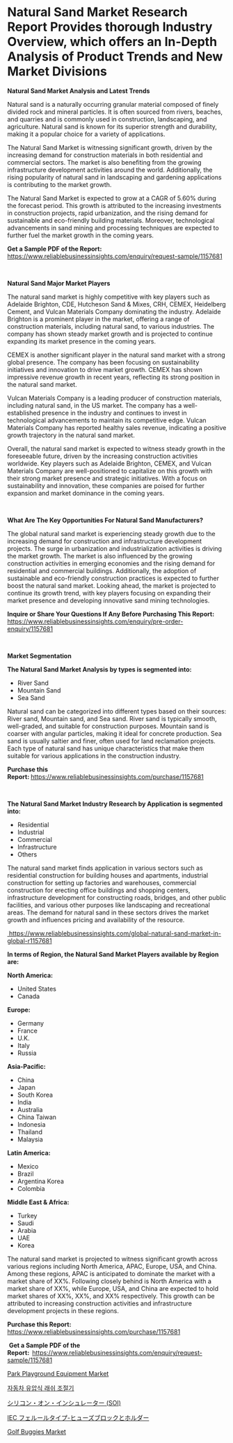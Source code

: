 <p><h1>Natural Sand Market Research Report Provides thorough Industry Overview, which offers an In-Depth Analysis of Product Trends and New Market Divisions</h1></p><p><strong>Natural Sand Market Analysis and Latest Trends</strong></p>
<p><p>Natural sand is a naturally occurring granular material composed of finely divided rock and mineral particles. It is often sourced from rivers, beaches, and quarries and is commonly used in construction, landscaping, and agriculture. Natural sand is known for its superior strength and durability, making it a popular choice for a variety of applications.</p><p>The Natural Sand Market is witnessing significant growth, driven by the increasing demand for construction materials in both residential and commercial sectors. The market is also benefiting from the growing infrastructure development activities around the world. Additionally, the rising popularity of natural sand in landscaping and gardening applications is contributing to the market growth.</p><p>The Natural Sand Market is expected to grow at a CAGR of 5.60% during the forecast period. This growth is attributed to the increasing investments in construction projects, rapid urbanization, and the rising demand for sustainable and eco-friendly building materials. Moreover, technological advancements in sand mining and processing techniques are expected to further fuel the market growth in the coming years.</p></p>
<p><strong>Get a Sample PDF of the Report:&nbsp;</strong> <a href="https://www.reliablebusinessinsights.com/enquiry/request-sample/1157681">https://www.reliablebusinessinsights.com/enquiry/request-sample/1157681</a></p>
<p>&nbsp;</p>
<p><strong>Natural Sand Major Market Players</strong></p>
<p><p>The natural sand market is highly competitive with key players such as Adelaide Brighton, CDE, Hutcheson Sand & Mixes, CRH, CEMEX, Heidelberg Cement, and Vulcan Materials Company dominating the industry. Adelaide Brighton is a prominent player in the market, offering a range of construction materials, including natural sand, to various industries. The company has shown steady market growth and is projected to continue expanding its market presence in the coming years.</p><p>CEMEX is another significant player in the natural sand market with a strong global presence. The company has been focusing on sustainability initiatives and innovation to drive market growth. CEMEX has shown impressive revenue growth in recent years, reflecting its strong position in the natural sand market.</p><p>Vulcan Materials Company is a leading producer of construction materials, including natural sand, in the US market. The company has a well-established presence in the industry and continues to invest in technological advancements to maintain its competitive edge. Vulcan Materials Company has reported healthy sales revenue, indicating a positive growth trajectory in the natural sand market.</p><p>Overall, the natural sand market is expected to witness steady growth in the foreseeable future, driven by the increasing construction activities worldwide. Key players such as Adelaide Brighton, CEMEX, and Vulcan Materials Company are well-positioned to capitalize on this growth with their strong market presence and strategic initiatives. With a focus on sustainability and innovation, these companies are poised for further expansion and market dominance in the coming years.</p></p>
<p>&nbsp;</p>
<p><strong>What Are The Key Opportunities For Natural Sand Manufacturers?</strong></p>
<p><p>The global natural sand market is experiencing steady growth due to the increasing demand for construction and infrastructure development projects. The surge in urbanization and industrialization activities is driving the market growth. The market is also influenced by the growing construction activities in emerging economies and the rising demand for residential and commercial buildings. Additionally, the adoption of sustainable and eco-friendly construction practices is expected to further boost the natural sand market. Looking ahead, the market is projected to continue its growth trend, with key players focusing on expanding their market presence and developing innovative sand mining technologies.</p></p>
<p><strong>Inquire or Share Your Questions If Any Before Purchasing This Report:</strong> <a href="https://www.reliablebusinessinsights.com/enquiry/pre-order-enquiry/1157681">https://www.reliablebusinessinsights.com/enquiry/pre-order-enquiry/1157681</a></p>
<p>&nbsp;</p>
<p><strong>Market Segmentation</strong></p>
<p><strong>The Natural Sand Market Analysis by types is segmented into:</strong></p>
<p><ul><li>River Sand</li><li>Mountain Sand</li><li>Sea Sand</li></ul></p>
<p><p>Natural sand can be categorized into different types based on their sources: River sand, Mountain sand, and Sea sand. River sand is typically smooth, well-graded, and suitable for construction purposes. Mountain sand is coarser with angular particles, making it ideal for concrete production. Sea sand is usually saltier and finer, often used for land reclamation projects. Each type of natural sand has unique characteristics that make them suitable for various applications in the construction industry.</p></p>
<p><strong>Purchase this Report:&nbsp;</strong><a href="https://www.reliablebusinessinsights.com/purchase/1157681">https://www.reliablebusinessinsights.com/purchase/1157681</a></p>
<p>&nbsp;</p>
<p><strong>The Natural Sand Market Industry Research by Application is segmented into:</strong></p>
<p><ul><li>Residential</li><li>Industrial</li><li>Commercial</li><li>Infrastructure</li><li>Others</li></ul></p>
<p><p>The natural sand market finds application in various sectors such as residential construction for building houses and apartments, industrial construction for setting up factories and warehouses, commercial construction for erecting office buildings and shopping centers, infrastructure development for constructing roads, bridges, and other public facilities, and various other purposes like landscaping and recreational areas. The demand for natural sand in these sectors drives the market growth and influences pricing and availability of the resource.</p></p>
<p><a href="https://www.reliablebusinessinsights.com/global-natural-sand-market-in-global-r1157681">&nbsp;https://www.reliablebusinessinsights.com/global-natural-sand-market-in-global-r1157681</a></p>
<p><strong>In terms of Region, the Natural Sand Market Players available by Region are:</strong></p>
<p>
    <p> <strong> North America: </strong>
        <ul>
            <li>United States</li>
            <li>Canada</li>
        </ul>
        </p> 
    <p> <strong> Europe: </strong>
        <ul>
            <li>Germany</li>
            <li>France</li>
            <li>U.K.</li>
            <li>Italy</li>
            <li>Russia</li>
        </ul>
        </p> 
    <p> <strong> Asia-Pacific: </strong>
        <ul>
            <li>China</li>
            <li>Japan</li>
            <li>South Korea</li>
            <li>India</li>
            <li>Australia</li>
            <li>China Taiwan</li>
            <li>Indonesia</li>
            <li>Thailand</li>
            <li>Malaysia</li>
        </ul>
        </p> 
    <p> <strong> Latin America: </strong>
        <ul>
            <li>Mexico</li>
            <li>Brazil</li>
            <li>Argentina Korea</li>
            <li>Colombia</li>
        </ul>
        </p> 
    <p> <strong> Middle East & Africa: </strong>
        <ul>
            <li>Turkey</li>
            <li>Saudi</li>
            <li>Arabia</li>
            <li>UAE</li>
            <li>Korea</li>
        </ul>
    </p>
    </p>
<p><p>The natural sand market is projected to witness significant growth across various regions including North America, APAC, Europe, USA, and China. Among these regions, APAC is anticipated to dominate the market with a market share of XX%. Following closely behind is North America with a market share of XX%, while Europe, USA, and China are expected to hold market shares of XX%, XX%, and XX% respectively. This growth can be attributed to increasing construction activities and infrastructure development projects in these regions.</p></p>
<p><strong>Purchase this Report: </strong><a href="https://www.reliablebusinessinsights.com/purchase/1157681">https://www.reliablebusinessinsights.com/purchase/1157681</a></p>
<p>&nbsp;<strong>Get a Sample PDF of the Report:&nbsp;&nbsp;</strong><a href="https://www.reliablebusinessinsights.com/enquiry/request-sample/1157681">https://www.reliablebusinessinsights.com/enquiry/request-sample/1157681</a></p>
<p><strong></strong></p>
<p><p><a href="https://github.com/nicoletavirag/Market-Research-Report-List-3/blob/main/park-playground-equipment-market.md">Park Playground Equipment Market</a></p><p><a href="https://github.com/EthaWolf/Market-Research-Report-List-1/blob/main/5031396116210.md">자동차 유압식 래쉬 조절기</a></p><p><a href="https://github.com/Alenaieme/Market-Research-Report-List-1/blob/main/2312699128782.md">シリコン・オン・インシュレーター (SOI)</a></p><p><a href="https://github.com/klon646/Market-Research-Report-List-1/blob/main/5692936128781.md">IEC フェルールタイプ-ヒューズブロックとホルダー</a></p><p><a href="https://github.com/redneck06/Market-Research-Report-List-3/blob/main/golf-buggies-market.md">Golf Buggies Market</a></p></p>